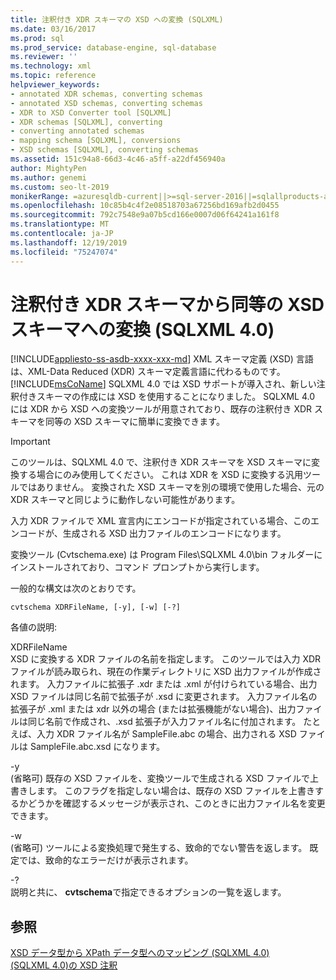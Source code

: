```yaml
---
title: 注釈付き XDR スキーマの XSD への変換 (SQLXML)
ms.date: 03/16/2017
ms.prod: sql
ms.prod_service: database-engine, sql-database
ms.reviewer: ''
ms.technology: xml
ms.topic: reference
helpviewer_keywords:
- annotated XDR schemas, converting schemas
- annotated XSD schemas, converting schemas
- XDR to XSD Converter tool [SQLXML]
- XDR schemas [SQLXML], converting
- converting annotated schemas
- mapping schema [SQLXML], conversions
- XSD schemas [SQLXML], converting schemas
ms.assetid: 151c94a8-66d3-4c46-a5ff-a22df456940a
author: MightyPen
ms.author: genemi
ms.custom: seo-lt-2019
monikerRange: =azuresqldb-current||>=sql-server-2016||=sqlallproducts-allversions||>=sql-server-linux-2017||=azuresqldb-mi-current
ms.openlocfilehash: 10c85b4c4f2e08518703a67256bd169afb2d0455
ms.sourcegitcommit: 792c7548e9a07b5cd166e0007d06f64241a161f8
ms.translationtype: MT
ms.contentlocale: ja-JP
ms.lasthandoff: 12/19/2019
ms.locfileid: "75247074"
---
```

# <a name="converting-annotated-xdr-schemas-to-equivalent-xsd-schemas-sqlxml-40"></a>注釈付き XDR スキーマから同等の XSD スキーマへの変換 (SQLXML 4.0)
[!INCLUDE[appliesto-ss-asdb-xxxx-xxx-md](../../../includes/appliesto-ss-asdb-xxxx-xxx-md.md)]
  XML スキーマ定義 (XSD) 言語は、XML-Data Reduced (XDR) スキーマ定義言語に代わるものです。 
  [!INCLUDE[msCoName](../../../includes/msconame-md.md)] SQLXML 4.0 では XSD サポートが導入され、新しい注釈付きスキーマの作成には XSD を使用することになりました。 SQLXML 4.0 には XDR から XSD への変換ツールが用意されており、既存の注釈付き XDR スキーマを同等の XSD スキーマに簡単に変換できます。  
  
> [!IMPORTANT]  
>  このツールは、SQLXML 4.0 で、注釈付き XDR スキーマを XSD スキーマに変換する場合にのみ使用してください。 これは XDR を XSD に変換する汎用ツールではありません。 変換された XSD スキーマを別の環境で使用した場合、元の XDR スキーマと同じように動作しない可能性があります。  
  
 入力 XDR ファイルで XML 宣言内にエンコードが指定されている場合、このエンコードが、生成される XSD 出力ファイルのエンコードになります。  
  
 変換ツール (Cvtschema.exe) は Program Files\SQLXML 4.0\bin フォルダーにインストールされており、コマンド プロンプトから実行します。  
  
 一般的な構文は次のとおりです。  
  
```  
cvtschema XDRFileName, [-y], [-w] [-?]  
```  
  
 各値の説明:  
  
 XDRFileName  
 XSD に変換する XDR ファイルの名前を指定します。 このツールでは入力 XDR ファイルが読み取られ、現在の作業ディレクトリに XSD 出力ファイルが作成されます。 入力ファイルに拡張子 .xdr または .xml が付けられている場合、出力 XSD ファイルは同じ名前で拡張子が .xsd に変更されます。 入力ファイル名の拡張子が .xml または xdr 以外の場合 (または拡張機能がない場合)、出力ファイルは同じ名前で作成され、.xsd 拡張子が入力ファイル名に付加されます。 たとえば、入力 XDR ファイル名が SampleFile.abc の場合、出力される XSD ファイルは SampleFile.abc.xsd になります。  
  
 -y  
 (省略可) 既存の XSD ファイルを、変換ツールで生成される XSD ファイルで上書きします。 このフラグを指定しない場合は、既存の XSD ファイルを上書きするかどうかを確認するメッセージが表示され、このときに出力ファイル名を変更できます。  
  
 -w  
 (省略可) ツールによる変換処理で発生する、致命的でない警告を返します。 既定では、致命的なエラーだけが表示されます。  
  
 -?  
 説明と共に、 **cvtschema**で指定できるオプションの一覧を返します。  
  
## <a name="see-also"></a>参照  
 [XSD データ型から XPath データ型へのマッピング &#40;SQLXML 4.0&#41;](../../../relational-databases/sqlxml-annotated-xsd-schemas-using/mapping-xsd-data-types-to-xpath-data-types-sqlxml-4-0.md)   
 [&#40;SQLXML 4.0&#41;の XSD 注釈](../../../relational-databases/sqlxml-annotated-xsd-schemas-using/xsd-annotations-sqlxml-4-0.md)  
  
  
